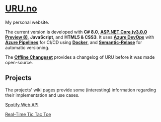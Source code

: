 # [URU.no](http://uru.no/)

My personal website.

The current version is developed with **C# 8.0**, **[ASP.NET Core (v3.0.0 Preview 8)](https://www.microsoft.com/net)**, **JavaScript**, and **HTML5 & CSS3**.
It uses **[Azure DevOps](https://azure.microsoft.com/en-us/services/devops/)** with **[Azure Pipelines](https://azure.microsoft.com/en-us/services/devops/pipelines/)** for CI/CD using **[Docker](https://azure.microsoft.com/en-us/services/kubernetes-service/docker/)**, and **[Semantic-Relase](https://github.com/semantic-release/semantic-release)** for automatic versioning.

The **[Offline Changeset](https://github.com/Adrrei/URU/wiki/Offline-Changeset)** provides a changelog of URU before it was made open-source.

## Projects

The projects' wiki pages provide some (interesting) information regarding their implementation and use cases.

[Spotify Web API](https://github.com/Adrrei/URU/wiki/Spotify)

[Real-Time Tic Tac Toe](https://github.com/Adrrei/URU/wiki/Tic-Tac-Toe)
